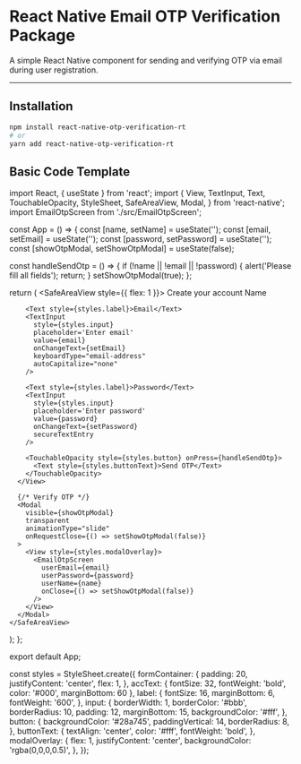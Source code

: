 # React Native Email OTP Verification Package

A simple React Native component for sending and verifying OTP via email during user registration.

---

## Installation

```bash
npm install react-native-otp-verification-rt
# or
yarn add react-native-otp-verification-rt
```

## Basic Code Template

import React, { useState } from 'react';
import {
  View,
  TextInput,
  Text,
  TouchableOpacity,
  StyleSheet,
  SafeAreaView,
  Modal,
} from 'react-native';
import EmailOtpScreen from './src/EmailOtpScreen';

const App = () => {
  const [name, setName] = useState('');
  const [email, setEmail] = useState('');
  const [password, setPassword] = useState('');
  const [showOtpModal, setShowOtpModal] = useState(false);

  const handleSendOtp = () => {
    if (!name || !email || !password) {
      alert('Please fill all fields');
      return;
    }
    setShowOtpModal(true);
  };

  return (
    <SafeAreaView style={{ flex: 1 }}>
      <View style={styles.formContainer}>
        <Text style={styles.accText}>Create your account</Text>
        <Text style={styles.label}>Name</Text>
        <TextInput placeholder='Enter name' style={styles.input} value={name} onChangeText={setName} />

        <Text style={styles.label}>Email</Text>
        <TextInput
          style={styles.input}
          placeholder='Enter email'
          value={email}
          onChangeText={setEmail}
          keyboardType="email-address"
          autoCapitalize="none"
        />

        <Text style={styles.label}>Password</Text>
        <TextInput
          style={styles.input}
          placeholder='Enter password'
          value={password}
          onChangeText={setPassword}
          secureTextEntry
        />

        <TouchableOpacity style={styles.button} onPress={handleSendOtp}>
          <Text style={styles.buttonText}>Send OTP</Text>
        </TouchableOpacity>
      </View>
      
      {/* Verify OTP */}
      <Modal
        visible={showOtpModal}
        transparent
        animationType="slide"
        onRequestClose={() => setShowOtpModal(false)}
      >
        <View style={styles.modalOverlay}>
          <EmailOtpScreen
            userEmail={email}
            userPassword={password}
            userName={name}
            onClose={() => setShowOtpModal(false)}
          />
        </View>
      </Modal>
    </SafeAreaView>
  );
};

export default App;

const styles = StyleSheet.create({
  formContainer: {
    padding: 20,
    justifyContent: 'center',
    flex: 1,
  },
  accText: {
    fontSize: 32,
    fontWeight: 'bold',
    color: '#000',
    marginBottom: 60
  },
  label: {
    fontSize: 16,
    marginBottom: 6,
    fontWeight: '600',
  },
  input: {
    borderWidth: 1,
    borderColor: '#bbb',
    borderRadius: 10,
    padding: 12,
    marginBottom: 15,
    backgroundColor: '#fff',
  },
  button: {
    backgroundColor: '#28a745',
    paddingVertical: 14,
    borderRadius: 8,
  },
  buttonText: {
    textAlign: 'center',
    color: '#fff',
    fontWeight: 'bold',
  },
  modalOverlay: {
    flex: 1,
    justifyContent: 'center',
    backgroundColor: 'rgba(0,0,0,0.5)',
  },
});

